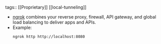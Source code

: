 tags:: [[Proprietary]] [[local-tunneling]]

- [ngrok](https://ngrok.com/) combines your reverse proxy, firewall, API gateway, and global load balancing to deliver apps and APIs.
- Example:
  ```shell
  ngrok http http://localhost:8080
  ```